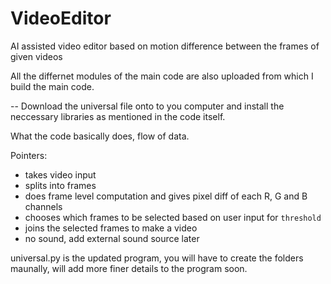 # VideoEditor
AI assisted video editor based on motion difference between the frames of given videos 


All the differnet modules of the main code are also uploaded from which I build the main code.



 -- Download the universal file onto to you computer and install the neccessary libraries as mentioned in the code itself. 



What the code basically does, flow of data. 

Pointers: 
- takes video input 
- splits into frames
- does frame level computation and gives pixel diff of each R, G and B channels 
- chooses which frames to be selected based on user input for `threshold`
- joins the selected frames to make a video 
- no sound, add external sound source later


universal.py is the updated program, you will have to create the folders maunally,
will add more finer details to the program soon. 
